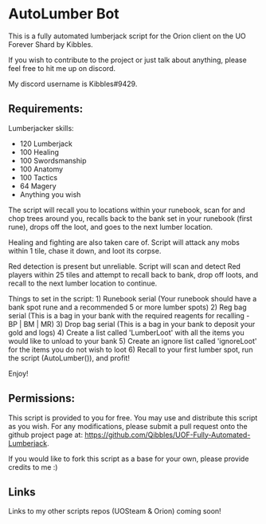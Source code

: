 # AutoLumber Bot

This is a fully automated lumberjack script for the Orion client on the UO Forever Shard by Kibbles. 

If you wish to contribute to the project or just talk about anything, please feel free to hit me up on discord. 

My discord username is Kibbles#9429.

## Requirements:
Lumberjacker skills:
- 120 Lumberjack
- 100 Healing
- 100 Swordsmanship
- 100 Anatomy
- 100 Tactics
- 64 Magery
- Anything you wish

The script will recall you to locations within your runebook, scan for and chop trees around you, recalls back to the bank set in your runebook (first rune), drops off the loot, and goes to the next lumber location.

Healing and fighting are also taken care of. Script will attack any mobs within 1 tile, chase it down, and loot its corpse.

Red detection is present but unreliable. Script will scan and detect Red players within 25 tiles and attempt to recall back to bank, drop off loots, and recall to the next lumber location to continue.

Things to set in the script:
    1) Runebook serial (Your runebook should have a bank spot rune and a recommended 5 or more lumber spots)
    2) Reg bag serial (This is a bag in your bank with the required reagents for recalling - BP | BM | MR)
    3) Drop bag serial (This is a bag in your bank to deposit your gold and logs)
    4) Create a list called 'LumberLoot' with all the items you would like to unload to your bank
    5) Create an ignore list called 'ignoreLoot' for the items you do not wish to loot
    6) Recall to your first lumber spot, run the script (AutoLumber()), and profit!

Enjoy!

## Permissions:
This script is provided to you for free. 
You may use and distribute this script as you wish. For any modifications, please submit a pull request onto the github project page at: https://github.com/Qibbles/UOF-Fully-Automated-Lumberjack.

If you would like to fork this script as a base for your own, please provide credits to me :)

## Links
Links to my other scripts repos (UOSteam & Orion) coming soon!


